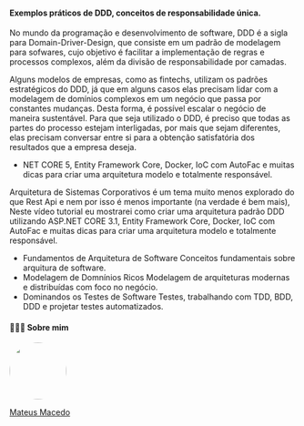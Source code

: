#### Exemplos práticos de DDD, conceitos de responsabilidade única.

No mundo da programação e desenvolvimento de software, DDD é a sigla para Domain-Driver-Design, que consiste em um padrão de modelagem para sofwares, cujo objetivo é facilitar a implementação de regras e processos complexos, além da divisão de responsabilidade por camadas.

Alguns modelos de empresas, como as fintechs, utilizam os padrões estratégicos do DDD, já que em alguns casos elas precisam lidar com a modelagem de domínios complexos em um negócio que passa por constantes mudanças. Desta forma, é possível escalar o negócio de maneira sustentável. Para que seja utilizado o DDD, é preciso que todas as partes do processo estejam interligadas, por mais que sejam diferentes, elas precisam conversar entre si para a obtenção satisfatória dos resultados que a empresa deseja.

- NET CORE 5, Entity Framework Core, Docker, IoC com AutoFac e muitas dicas para criar uma arquitetura modelo e totalmente responsável.

Arquitetura de Sistemas Corporativos é um tema muito menos explorado do que Rest Api e nem por isso é menos importante (na verdade é bem mais), Neste vídeo tutorial eu mostrarei como criar uma arquitetura padrão DDD utilizando ASP.NET CORE 3.1, Entity Framework Core, Docker, IoC com AutoFac e muitas dicas para criar uma arquitetura modelo e totalmente responsável.

- Fundamentos de Arquitetura de Software
Conceitos fundamentais sobre arquitura de software.
- Modelagem de Domnínios Ricos
Modelagem de arquiteturas modernas e distribuídas com foco no negócio.
- Dominandos os Testes de Software
Testes, trabalhando com TDD, BDD, DDD e projetar testes automatizados.

#### 👨🏻‍🚀 Sobre mim
<a href="https://www.linkedin.com/in/mateus-macedo-937a32163/">
 <img style="border-radius:50%" width="100px; "src="https://avatars.githubusercontent.com/u/63172367?s=460&u=11fd26ea8a7f5663d7707d7ef254e4f8bfca1b05&v=4"/>
 <p>Mateus Macedo</p>
</a>

